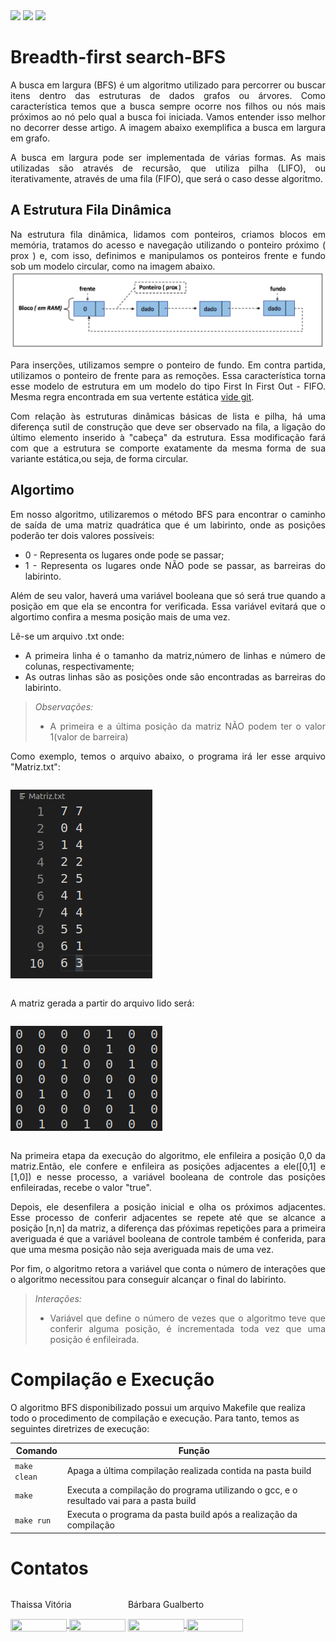 <div style="display: inline-block;">
<img src="https://img.shields.io/badge/C-00599C?style=for-the-badge&logo=c&logoColor=white"/> 
<img src="https://img.shields.io/badge/Visual_Studio_Code-0078D4?style=for-the-badge&logo=visual%20studio%20code&logoColor=white"/> 
<img src="https://img.shields.io/badge/Ubuntu-E95420?style=for-the-badge&logo=ubuntu&logoColor=white"/> 
</a> 
</div>

# Breadth-first search-BFS
<div align="justify">
 A busca em largura (BFS) é um algoritmo utilizado para percorrer ou buscar itens dentro das estruturas de dados grafos ou árvores. Como característica temos que a busca sempre ocorre nos filhos ou nós mais próximos ao nó pelo qual a busca foi iniciada. Vamos entender isso melhor no decorrer desse artigo. A imagem abaixo exemplifica a busca em largura em grafo.

 A busca em largura pode ser implementada de várias formas. As mais utilizadas são através de recursão, que utiliza pilha (LIFO), ou iterativamente, através de uma fila (FIFO), que será o caso desse algoritmo.
</div>

## A Estrutura Fila Dinâmica
<div align="justify">
 Na estrutura fila dinâmica, lidamos com ponteiros, criamos blocos em memória, tratamos do acesso e navegação utilizando o ponteiro próximo ( prox ) e, com isso, definimos e manipulamos os ponteiros frente e fundo sob um modelo circular, como na imagem abaixo. 

<div align="center">
 <img src="img/fila.png" alt=RepresentaçãoFila>
</div>

  Para inserções, utilizamos sempre o ponteiro de fundo. Em contra partida, utilizamos o ponteiro de frente para as remoções. Essa característica torna esse modelo de estrutura em um modelo do tipo First In First Out - FIFO. Mesma regra encontrada em sua vertente estática [vide git](https://github.com/mpiress/linear_queue).

 Com relação às estruturas dinâmicas básicas de lista e pilha, há uma diferença sutil de construção que deve ser observado na fila, a ligação do último elemento inserido à "cabeça" da estrutura. Essa modificação fará com que a estrutura se comporte exatamente da mesma forma de sua variante estática,ou seja, de forma circular.
</div>

## Algortimo
<div align="justify">
Em nosso algoritmo, utilizaremos o método BFS para encontrar o caminho de saída de uma matriz quadrática que é um labirinto, onde as posições poderão ter dois valores possíveis:
 <ul>
  <li> 0 - Representa os lugares onde pode se passar;</li>
  <li> 1 - Representa os lugares onde NÃO pode se passar, as barreiras do labirinto.</li>
 </ul>
 Além de seu valor, haverá uma variável booleana que só será true quando a posição em que ela se encontra for verificada. Essa variável evitará que o algortimo confira a mesma posição mais de uma vez.

Lê-se um arquivo .txt onde:
<ul>
 <li> A primeira linha é o tamanho da matriz,número de linhas e número de colunas, respectivamente;</li>
 <li> As outras linhas são as posições onde são encontradas as barreiras do labirinto.</li>
</ul>
 
 >*Observações:* 
 > - A primeira e a última posição da matriz NÃO podem ter o valor 1(valor de barreira)
>

 Como exemplo, temos o arquivo abaixo, o programa irá ler esse arquivo "Matriz.txt":
 <div style="display: inline-block;" align="center">
  <p> </p>
 <img src=img/arquivo.png alt=arquivo.txt>
  <p> </p>
 </div>
 
 A matriz gerada a partir do arquivo lido será:
  <div style="display: inline-block;" align="center">
   <p> </p>
 <img src=img/matriz.png alt=matriz> 
   <p> </p>
 </div>

 Na primeira etapa da execução do algoritmo, ele enfileira a posição 0,0 da matriz.Então, ele confere e enfileira as posições adjacentes a ele([0,1] e [1,0]) e nesse processo, a variável booleana de controle das posições enfileiradas, recebe o valor "true". 
 
 Depois, ele desenfilera a posição inicial e olha os próximos adjacentes.
 Esse processo de conferir adjacentes se repete até que se alcance a posição [n,n] da matriz, a diferença das pŕóximas repetições para a primeira averiguada é que a variável booleana de controle também é conferida, para que uma mesma posição não seja averiguada mais de uma vez.
 
 Por fim, o algoritmo retora a variável que conta o número de interações que o algoritmo necessitou para conseguir alcançar o final do labirinto.
 
>*Interações:* 
 > - Variável que define o número de vezes que o algoritmo teve que conferir alguma posição, é incrementada toda vez que uma posição é enfileirada.
>
</div>

# Compilação e Execução

O algoritmo BFS disponibilizado possui um arquivo Makefile que realiza todo o procedimento de compilação e execução. Para tanto, temos as seguintes diretrizes de execução:

<div align="center">

| Comando                |  Função                                                                                           |
| -----------------------| ------------------------------------------------------------------------------------------------- |
|  `make clean`          | Apaga a última compilação realizada contida na pasta build                                        |
|  `make`                | Executa a compilação do programa utilizando o gcc, e o resultado vai para a pasta build           |
|  `make run`            | Executa o programa da pasta build após a realização da compilação                                 |

</div>

# Contatos

<div style="display: inline-block;">
 <p align="justify"> Thaissa Vitória</p>
<a href="https://t.me/thaissadaldegan">
<img align="center" height="20px" width="90px" src="https://img.shields.io/badge/Telegram-2CA5E0?style=for-the-badge&logo=telegram&logoColor=white"/> 
</a>

<a href="https://www.linkedin.com/in/thaissa-vitoria-daldegan-6a84b9153/">
<img align="center" height="20px" width="90px" src="https://img.shields.io/badge/LinkedIn-0077B5?style=for-the-badge&logo=linkedin&logoColor=white"/>
</a>

</div>


<div style="display: inline-block;">
 <p align="justify">Bárbara Gualberto</p>
<a href="https://t.me/barbrinas">
<img align="center" height="20px" width="90px" src="https://img.shields.io/badge/Telegram-2CA5E0?style=for-the-badge&logo=telegram&logoColor=white"/> 
</a>

<a href="https://www.linkedin.com/in/barbara-gualberto/">
<img align="center" height="20px" width="90px" src="https://img.shields.io/badge/LinkedIn-0077B5?style=for-the-badge&logo=linkedin&logoColor=white"/>
</a>

</div>


